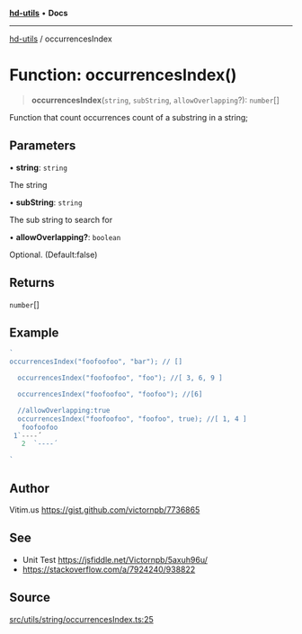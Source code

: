 [**hd-utils**](../README.md) • **Docs**

***

[hd-utils](../globals.md) / occurrencesIndex

# Function: occurrencesIndex()

> **occurrencesIndex**(`string`, `subString`, `allowOverlapping`?): `number`[]

Function that count occurrences count of a substring in a string;

## Parameters

• **string**: `string`

The string

• **subString**: `string`

The sub string to search for

• **allowOverlapping?**: `boolean`

Optional. (Default:false)

## Returns

`number`[]

## Example

```ts
`
occurrencesIndex("foofoofoo", "bar"); // []

  occurrencesIndex("foofoofoo", "foo"); //[ 3, 6, 9 ]

  occurrencesIndex("foofoofoo", "foofoo"); //[6]

  //allowOverlapping:true
  occurrencesIndex("foofoofoo", "foofoo", true); //[ 1, 4 ]
   foofoofoo
 1`----´
   2  `----´

`
```

## Author

Vitim.us https://gist.github.com/victornpb/7736865

## See

 - Unit Test https://jsfiddle.net/Victornpb/5axuh96u/
 - https://stackoverflow.com/a/7924240/938822

## Source

[src/utils/string/occurrencesIndex.ts:25](https://github.com/AhmadHddad/h-utils/blob/8e9e542f98b1a43a336ce585dc8666b21b0e894d/src/utils/string/occurrencesIndex.ts#L25)
